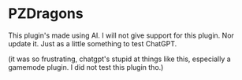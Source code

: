 # PZDragons

This plugin's made using AI.
I will not give support for this plugin.
Nor update it.
Just as a little something to test ChatGPT.

(it was so frustrating, chatgpt's stupid at things like this, especially a gamemode plugin. I did not test this plugin tho.)